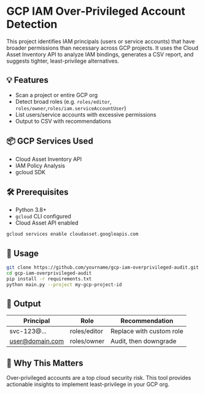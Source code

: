 # GCP IAM Over-Privileged Account Detection

This project identifies IAM principals (users or service accounts) that have broader permissions than necessary across GCP projects. It uses the Cloud Asset Inventory API to analyze IAM bindings, generates a CSV report, and suggests tighter, least-privilege alternatives.

## 💡 Features

- Scan a project or entire GCP org
- Detect broad roles (e.g. `roles/editor`, `roles/owner`,`roles/iam.serviceAccountUser`)
- List users/service accounts with excessive permissions
- Output to CSV with recommendations

## 📦 GCP Services Used

- Cloud Asset Inventory API
- IAM Policy Analysis
- gcloud SDK

## 🛠️ Prerequisites

- Python 3.8+
- `gcloud` CLI configured
- Cloud Asset API enabled

```bash
gcloud services enable cloudasset.googleapis.com
```

## 🚀 Usage

```bash
git clone https://github.com/yourname/gcp-iam-overprivileged-audit.git
cd gcp-iam-overprivileged-audit
pip install -r requirements.txt
python main.py --project my-gcp-project-id
```

## 📂 Output

| Principal         | Role             | Recommendation          |
|------------------|------------------|--------------------------|
| svc-123@...      | roles/editor     | Replace with custom role|
| user@domain.com  | roles/owner      | Audit, then downgrade    |

## 📌 Why This Matters

Over-privileged accounts are a top cloud security risk. This tool provides actionable insights to implement least-privilege in your GCP org.
